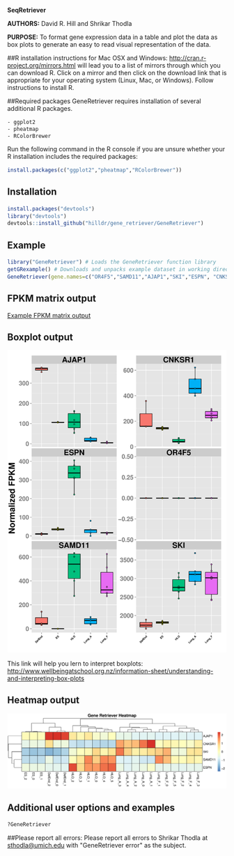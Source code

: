 **SeqRetriever**

**AUTHORS:** David R. Hill and Shrikar Thodla

**PURPOSE:** To format gene expression data in a table and plot the data as box plots to generate an easy to read visual representation of the data. 

##R installation instructions for Mac OSX and Windows:
 http://cran.r-project.org/mirrors.html will lead you to a list of mirrors through which you can download R. Click on a mirror and then click on the download link that is appropriate for your operating system (Linux, Mac, or Windows). Follow instructions to install R.

##Required packages
GeneRetriever requires installation of several additional R packages.

	- ggplot2
	- pheatmap
	- RColorBrewer

Run the following command in the R console if you are unsure whether your R installation includes the required packages:
```R
install.packages(c("ggplot2","pheatmap","RColorBrewer"))
```

## Installation

```R
install.packages("devtools")
library("devtools")
devtools::install_github("hilldr/gene_retriever/GeneRetriever")
```

## Example
```R
library("GeneRetriever") # Loads the GeneRetriever function library
getGRexample() # Downloads and unpacks example dataset in working directory
GeneRetriever(gene.names=c("OR4F5","SAMD11","AJAP1","SKI","ESPN", "CNKSR1"),nrow=3,dir="./norm_out", pdf = TRUE, heatmap = TRUE) # Generates output files in the working directory
```
## FPKM matrix output
[Example FPKM matrix output](./GRoutput.csv)

## Boxplot output
![alt text](./GRoutput.png)

This link will help you lern to interpret boxplots: http://www.wellbeingatschool.org.nz/information-sheet/understanding-and-interpreting-box-plots

## Heatmap output
![alt text](./GRheatmap.png)

## Additional user options and examples
```R
?GeneRetriever
```

##Please report all errors:
Please report all errors to Shrikar Thodla at sthodla@umich.edu with "GeneRetriever error" as the subject.
